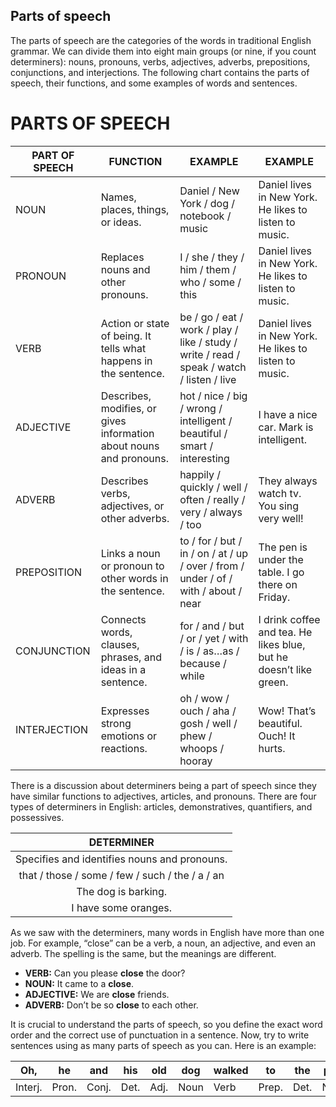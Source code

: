 ## Parts of speech

The parts of speech are the categories of the words in traditional English grammar. We can divide them into eight main groups (or nine, if you count determiners): nouns, pronouns, verbs, adjectives, adverbs, prepositions, conjunctions, and interjections.
The following chart contains the parts of speech, their functions, and some examples of words and sentences.

# PARTS OF SPEECH

| PART OF SPEECH | FUNCTION                                                     | EXAMPLE                                                      | EXAMPLE                                                      |
| -------------- | ------------------------------------------------------------ | ------------------------------------------------------------ | ------------------------------------------------------------ |
| NOUN           | Names, places, things, or ideas.                             | Daniel / New York / dog / notebook / music                   | Daniel lives in New York. He likes to listen to music.       |
| PRONOUN        | Replaces nouns and other pronouns.                           | I / she / they / him / them / who / some / this              | Daniel lives in New York. He likes to listen to music.       |
| VERB           | Action or state of being. It tells what happens in the sentence. | be / go / eat / work / play / like / study / write / read / speak / watch / listen / live | Daniel lives in New York. He likes to listen to music.       |
| ADJECTIVE      | Describes, modifies, or gives information about nouns and pronouns. | hot / nice / big / wrong / intelligent / beautiful / smart / interesting | I have a nice car. Mark is intelligent.                      |
| ADVERB         | Describes verbs, adjectives, or other adverbs.               | happily / quickly / well / often / really / very / always / too | They always watch tv. You sing very well!                    |
| PREPOSITION    | Links a noun or pronoun to other words in the sentence.      | to / for / but / in / on / at / up / over / from / under / of / with / about / near | The pen is under the table. I go there on Friday.            |
| CONJUNCTION    | Connects words, clauses, phrases, and ideas in a sentence.   | for / and / but / or / yet / with / is / as…as / because / while | I drink coffee and tea. He likes blue, but he doesn’t like green. |
| INTERJECTION   | Expresses strong emotions or reactions.                      | oh / wow / ouch / aha / gosh / well / phew / whoops / hooray | Wow! That’s beautiful. Ouch! It hurts.                       |

There is a discussion about determiners being a part of speech since they have similar functions to adjectives, articles, and pronouns. There are four types of determiners in English: articles, demonstratives, quantifiers, and possessives.

|                   DETERMINER                    |
| :---------------------------------------------: |
|  Specifies and identifies nouns and pronouns.   |
| that / those / some / few / such / the / a / an |
|               The dog is barking.               |
|              I have some oranges.               |

As we saw with the determiners, many words in English have more than one job. For example, “close” can be a verb, a noun, an adjective, and even an adverb. The spelling is the same, but the meanings are different.

- **VERB:** Can you please **close** the door?
- **NOUN:** It came to a **close**.
- **ADJECTIVE:** We are **close** friends.
- **ADVERB:** Don’t be so **close** to each other.

It is crucial to understand the parts of speech, so you define the exact word order and the correct use of punctuation in a sentence.
Now, try to write sentences using as many parts of speech as you can. Here is an example:

| Oh,     | he    | and   | his  | old  | dog  | walked | to    | the  | park | slowly. |
| ------- | ----- | ----- | ---- | ---- | ---- | ------ | ----- | ---- | ---- | ------- |
| Interj. | Pron. | Conj. | Det. | Adj. | Noun | Verb   | Prep. | Det. | Noun | Adv.    |